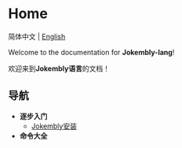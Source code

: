 # Home

简体中文 | [English](./Home.md)

Welcome to the documentation for **Jokembly-lang**!

欢迎来到**Jokembly语言**的文档！

## 导航

- **逐步入门**
  - [Jokembly安装](./Chinese/Install.md)
- **命令大全**
